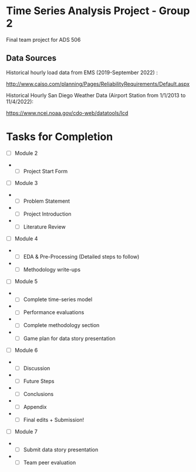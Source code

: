 # Time Series Analysis Project - Group 2
Final team project for ADS 506

## Data Sources
Historical hourly load data from EMS (2019-September 2022) : 

http://www.caiso.com/planning/Pages/ReliabilityRequirements/Default.aspx

Historical Hourly San Diego Weather Data (Airport Station from 1/1/2013 to 11/4/2022): 

https://www.ncei.noaa.gov/cdo-web/datatools/lcd

# Tasks for Completion
- [ ] Module 2
-   - [ ] Project Start Form
- [ ] Module 3
-   - [ ] Problem Statement
-   - [ ] Project Introduction
-   - [ ] Literature Review
- [ ] Module 4
-   - [ ] EDA & Pre-Processing (Detailed steps to follow)
-   - [ ] Methodology write-ups
- [ ] Module 5
-   - [ ] Complete time-series model
-   - [ ] Performance evaluations
-   - [ ] Complete methodology section
-   - [ ] Game plan for data story presentation
- [ ] Module 6
 -   - [ ] Discussion
 -   - [ ] Future Steps
 -   - [ ] Conclusions
 -   - [ ] Appendix
 -   - [ ] Final edits + Submission!  
- [ ] Module 7
-   - [ ] Submit data story presentation
-   - [ ] Team peer evaluation

